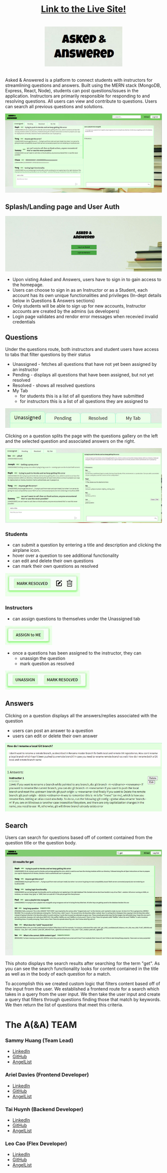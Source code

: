 # <p align="center"> [Link to the Live Site!](https://asked-and-answered.herokuapp.com) </p>

# <p align="center"><img src="assets/logo.JPG" width="250"></p>

Asked & Answered is a platform to connect students with instructors for streamlining questions and answers. Built using the MERN stack (MongoDB, Express, React, Node), students can post questions/issues in the application. Instructors are primarily responsible for responding to and resolving questions. All users can view and contribute to questions. Users can search all previous questions and solutions.

![Asked & Answered](assets/questions.JPG)


## Splash/Landing page and User Auth

<img src="./assets/splash.png">

* Upon visting Asked and Answers, users have to sign in to gain access to the homepage.
* Users can choose to sign in as an Instructor or as a Student, each account has its own unique functionalities and privileges (In-dept details below in Questions & Answers sections)
* Only students will be able to sign up for new accounts, Instructor accounts are created by the admins (us developers)
* Login page validates and rendor error messages when recevied invalid credentials


## Questions
Under the questions route, both instructors and student users have access to tabs that filter questions by their status
* Unassigned - fetches all questions that have not yet been assigned by an instructor
* Pending - displays all questions that have been assigned, but not yet resolved
* Resolved - shows all resolved questions
* My Tab
  * for students this is a list of all questions they have submitted
  * for instructors this is a list of all questions they are assigned to

![tabs](assets/tabs.JPG)

Clicking on a question splits the page with the questions gallery on the left and the selected question and associated answers on the right.

![split page](assets/split_page.JPG)

### Students
* can submit a question by entering a title and description and clicking the airplane icon.
* hover over a question to see additional functionality
* can edit and delete their own questions
* can mark their own questions as resolved

![edit delete mark resolved](assets/edit_delete.JPG)

### Instructors
* can assign questions to themselves under the Unassigned tab

![assign to me](assets/assign_to_me.JPG)

* once a questions has been assigned to the instructor, they can
  * unassign the question
  * mark question as resolved

![unassign mark resolved](assets/unassign_mark_resolved.JPG)


## Answers
Clicking on a question displays all the answers/replies associated with the question
* users can post an answer to a question
* users can edit or delete their own answer

![answers](assets/answers.JPG)


## Search

Users can search for questions based off of content contained from the question title or the question body.

<img src="./assets/searchPhoto.png" width="950">

This photo displays the search results after searching for the term "get". As you can see the search functionality looks for content contained in the title as well as in the body of each question for a match.

To accomplish this we created custom logic that filters content based off of the input from the user. We established a frontend route for a search which takes in a query from the user input. We then take the user input and create a query that filters through questions finding those that match by keywords. We then return the list of questions that meet this criteria.


# The A(&A) TEAM

### Sammy Huang (Team Lead)
* [LinkedIn](https://www.linkedin.com/in/sammy-huang)
* [GitHub](https://github.com/huangs2022672)
* [AngelList](https://angel.co/u/sammy-huang-3)

### Ariel Davies (Frontend Developer)
* [LinkedIn](https://www.linkedin.com/in/ariel-davies-84456a113)
* [GitHub](https://github.com/ariellio)
* [AngelList](https://angel.co/u/ariel-davies)

### Tai Huynh (Backend Developer)
* [LinkedIn](https://www.linkedin.com/in/tai-huynh-35934664)
* [GitHub](https://github.com/taihuynh812)
* [AngelList]()

### Leo Cao (Flex Developer)
* [LinkedIn](https://www.linkedin.com/in/leocho1989)
* [GitHub](https://github.com/leocho1989)
* [AngelList]()
